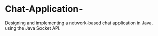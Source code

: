 # Chat-Application-
Designing and implementing a network-based chat application in Java, using the Java Socket API.
